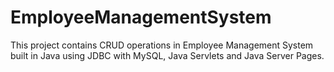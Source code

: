 # EmployeeManagementSystem
This project contains CRUD operations in Employee Management System built in Java using JDBC with MySQL, Java Servlets and Java Server Pages.

